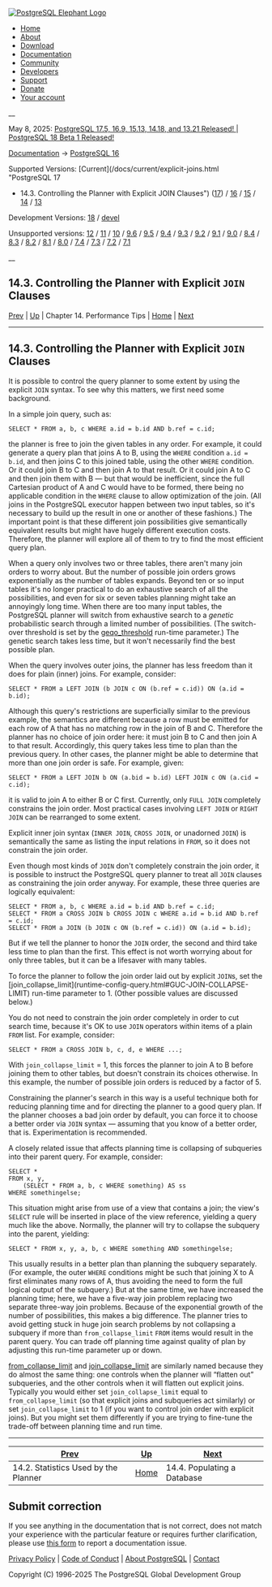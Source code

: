 [ ![PostgreSQL Elephant Logo](/media/img/about/press/elephant.png) ](/)

  * [Home](/ "Home")
  * [About](/about/ "About")
  * [Download](/download/ "Download")
  * [Documentation](/docs/ "Documentation")
  * [Community](/community/ "Community")
  * [Developers](/developer/ "Developers")
  * [Support](/support/ "Support")
  * [Donate](/about/donate/ "Donate")
  * [Your account](/account/ "Your account")

__

May 8, 2025: [ PostgreSQL 17.5, 16.9, 15.13, 14.18, and 13.21 Released! ](/about/news/postgresql-175-169-1513-1418-and-1321-released-3072/) | [ PostgreSQL 18 Beta 1 Released! ](/about/news/postgresql-18-beta-1-released-3070/)

[Documentation](/docs/ "Documentation") -> [PostgreSQL
16](/docs/16/index.html)

Supported Versions: [Current](/docs/current/explicit-joins.html "PostgreSQL 17
- 14.3. Controlling the Planner with Explicit JOIN Clauses")
([17](/docs/17/explicit-joins.html "PostgreSQL 17 - 14.3. Controlling the
Planner with Explicit JOIN Clauses")) / [16](/docs/16/explicit-joins.html
"PostgreSQL 16 - 14.3. Controlling the Planner with Explicit JOIN Clauses") /
[15](/docs/15/explicit-joins.html "PostgreSQL 15 - 14.3. Controlling the
Planner with Explicit JOIN Clauses") / [14](/docs/14/explicit-joins.html
"PostgreSQL 14 - 14.3. Controlling the Planner with Explicit JOIN Clauses") /
[13](/docs/13/explicit-joins.html "PostgreSQL 13 - 14.3. Controlling the
Planner with Explicit JOIN Clauses")

Development Versions: [18](/docs/18/explicit-joins.html "PostgreSQL 18 -
14.3. Controlling the Planner with Explicit JOIN Clauses") /
[devel](/docs/devel/explicit-joins.html "PostgreSQL devel - 14.3. Controlling
the Planner with Explicit JOIN Clauses")

Unsupported versions: [12](/docs/12/explicit-joins.html "PostgreSQL 12 -
14.3. Controlling the Planner with Explicit JOIN Clauses") /
[11](/docs/11/explicit-joins.html "PostgreSQL 11 - 14.3. Controlling the
Planner with Explicit JOIN Clauses") / [10](/docs/10/explicit-joins.html
"PostgreSQL 10 - 14.3. Controlling the Planner with Explicit JOIN Clauses") /
[9.6](/docs/9.6/explicit-joins.html "PostgreSQL 9.6 - 14.3. Controlling the
Planner with Explicit JOIN Clauses") / [9.5](/docs/9.5/explicit-joins.html
"PostgreSQL 9.5 - 14.3. Controlling the Planner with Explicit JOIN Clauses") /
[9.4](/docs/9.4/explicit-joins.html "PostgreSQL 9.4 - 14.3. Controlling the
Planner with Explicit JOIN Clauses") / [9.3](/docs/9.3/explicit-joins.html
"PostgreSQL 9.3 - 14.3. Controlling the Planner with Explicit JOIN Clauses") /
[9.2](/docs/9.2/explicit-joins.html "PostgreSQL 9.2 - 14.3. Controlling the
Planner with Explicit JOIN Clauses") / [9.1](/docs/9.1/explicit-joins.html
"PostgreSQL 9.1 - 14.3. Controlling the Planner with Explicit JOIN Clauses") /
[9.0](/docs/9.0/explicit-joins.html "PostgreSQL 9.0 - 14.3. Controlling the
Planner with Explicit JOIN Clauses") / [8.4](/docs/8.4/explicit-joins.html
"PostgreSQL 8.4 - 14.3. Controlling the Planner with Explicit JOIN Clauses") /
[8.3](/docs/8.3/explicit-joins.html "PostgreSQL 8.3 - 14.3. Controlling the
Planner with Explicit JOIN Clauses") / [8.2](/docs/8.2/explicit-joins.html
"PostgreSQL 8.2 - 14.3. Controlling the Planner with Explicit JOIN Clauses") /
[8.1](/docs/8.1/explicit-joins.html "PostgreSQL 8.1 - 14.3. Controlling the
Planner with Explicit JOIN Clauses") / [8.0](/docs/8.0/explicit-joins.html
"PostgreSQL 8.0 - 14.3. Controlling the Planner with Explicit JOIN Clauses") /
[7.4](/docs/7.4/explicit-joins.html "PostgreSQL 7.4 - 14.3. Controlling the
Planner with Explicit JOIN Clauses") / [7.3](/docs/7.3/explicit-joins.html
"PostgreSQL 7.3 - 14.3. Controlling the Planner with Explicit JOIN Clauses") /
[7.2](/docs/7.2/explicit-joins.html "PostgreSQL 7.2 - 14.3. Controlling the
Planner with Explicit JOIN Clauses") / [7.1](/docs/7.1/explicit-joins.html
"PostgreSQL 7.1 - 14.3. Controlling the Planner with Explicit JOIN Clauses")

__

14.3. Controlling the Planner with Explicit `JOIN` Clauses  
---  
[Prev](planner-stats.html "14.2. Statistics Used by the Planner")  | [Up](performance-tips.html "Chapter 14. Performance Tips") | Chapter 14. Performance Tips | [Home](index.html "PostgreSQL 16.9 Documentation") |  [Next](populate.html "14.4. Populating a Database")  
  
* * *

## 14.3. Controlling the Planner with Explicit `JOIN` Clauses #

It is possible to control the query planner to some extent by using the
explicit `JOIN` syntax. To see why this matters, we first need some
background.

In a simple join query, such as:

    
    
    SELECT * FROM a, b, c WHERE a.id = b.id AND b.ref = c.id;
    

the planner is free to join the given tables in any order. For example, it
could generate a query plan that joins A to B, using the `WHERE` condition
`a.id = b.id`, and then joins C to this joined table, using the other `WHERE`
condition. Or it could join B to C and then join A to that result. Or it could
join A to C and then join them with B — but that would be inefficient, since
the full Cartesian product of A and C would have to be formed, there being no
applicable condition in the `WHERE` clause to allow optimization of the join.
(All joins in the PostgreSQL executor happen between two input tables, so it's
necessary to build up the result in one or another of these fashions.) The
important point is that these different join possibilities give semantically
equivalent results but might have hugely different execution costs. Therefore,
the planner will explore all of them to try to find the most efficient query
plan.

When a query only involves two or three tables, there aren't many join orders
to worry about. But the number of possible join orders grows exponentially as
the number of tables expands. Beyond ten or so input tables it's no longer
practical to do an exhaustive search of all the possibilities, and even for
six or seven tables planning might take an annoyingly long time. When there
are too many input tables, the PostgreSQL planner will switch from exhaustive
search to a _genetic_ probabilistic search through a limited number of
possibilities. (The switch-over threshold is set by the
[geqo_threshold](runtime-config-query.html#GUC-GEQO-THRESHOLD) run-time
parameter.) The genetic search takes less time, but it won't necessarily find
the best possible plan.

When the query involves outer joins, the planner has less freedom than it does
for plain (inner) joins. For example, consider:

    
    
    SELECT * FROM a LEFT JOIN (b JOIN c ON (b.ref = c.id)) ON (a.id = b.id);
    

Although this query's restrictions are superficially similar to the previous
example, the semantics are different because a row must be emitted for each
row of A that has no matching row in the join of B and C. Therefore the
planner has no choice of join order here: it must join B to C and then join A
to that result. Accordingly, this query takes less time to plan than the
previous query. In other cases, the planner might be able to determine that
more than one join order is safe. For example, given:

    
    
    SELECT * FROM a LEFT JOIN b ON (a.bid = b.id) LEFT JOIN c ON (a.cid = c.id);
    

it is valid to join A to either B or C first. Currently, only `FULL JOIN`
completely constrains the join order. Most practical cases involving `LEFT
JOIN` or `RIGHT JOIN` can be rearranged to some extent.

Explicit inner join syntax (`INNER JOIN`, `CROSS JOIN`, or unadorned `JOIN`)
is semantically the same as listing the input relations in `FROM`, so it does
not constrain the join order.

Even though most kinds of `JOIN` don't completely constrain the join order, it
is possible to instruct the PostgreSQL query planner to treat all `JOIN`
clauses as constraining the join order anyway. For example, these three
queries are logically equivalent:

    
    
    SELECT * FROM a, b, c WHERE a.id = b.id AND b.ref = c.id;
    SELECT * FROM a CROSS JOIN b CROSS JOIN c WHERE a.id = b.id AND b.ref = c.id;
    SELECT * FROM a JOIN (b JOIN c ON (b.ref = c.id)) ON (a.id = b.id);
    

But if we tell the planner to honor the `JOIN` order, the second and third
take less time to plan than the first. This effect is not worth worrying about
for only three tables, but it can be a lifesaver with many tables.

To force the planner to follow the join order laid out by explicit `JOIN`s,
set the [join_collapse_limit](runtime-config-query.html#GUC-JOIN-COLLAPSE-
LIMIT) run-time parameter to 1. (Other possible values are discussed below.)

You do not need to constrain the join order completely in order to cut search
time, because it's OK to use `JOIN` operators within items of a plain `FROM`
list. For example, consider:

    
    
    SELECT * FROM a CROSS JOIN b, c, d, e WHERE ...;
    

With `join_collapse_limit` = 1, this forces the planner to join A to B before
joining them to other tables, but doesn't constrain its choices otherwise. In
this example, the number of possible join orders is reduced by a factor of 5.

Constraining the planner's search in this way is a useful technique both for
reducing planning time and for directing the planner to a good query plan. If
the planner chooses a bad join order by default, you can force it to choose a
better order via `JOIN` syntax — assuming that you know of a better order,
that is. Experimentation is recommended.

A closely related issue that affects planning time is collapsing of subqueries
into their parent query. For example, consider:

    
    
    SELECT *
    FROM x, y,
        (SELECT * FROM a, b, c WHERE something) AS ss
    WHERE somethingelse;
    

This situation might arise from use of a view that contains a join; the view's
`SELECT` rule will be inserted in place of the view reference, yielding a
query much like the above. Normally, the planner will try to collapse the
subquery into the parent, yielding:

    
    
    SELECT * FROM x, y, a, b, c WHERE something AND somethingelse;
    

This usually results in a better plan than planning the subquery separately.
(For example, the outer `WHERE` conditions might be such that joining X to A
first eliminates many rows of A, thus avoiding the need to form the full
logical output of the subquery.) But at the same time, we have increased the
planning time; here, we have a five-way join problem replacing two separate
three-way join problems. Because of the exponential growth of the number of
possibilities, this makes a big difference. The planner tries to avoid getting
stuck in huge join search problems by not collapsing a subquery if more than
`from_collapse_limit` `FROM` items would result in the parent query. You can
trade off planning time against quality of plan by adjusting this run-time
parameter up or down.

[from_collapse_limit](runtime-config-query.html#GUC-FROM-COLLAPSE-LIMIT) and
[join_collapse_limit](runtime-config-query.html#GUC-JOIN-COLLAPSE-LIMIT) are
similarly named because they do almost the same thing: one controls when the
planner will “flatten out” subqueries, and the other controls when it will
flatten out explicit joins. Typically you would either set
`join_collapse_limit` equal to `from_collapse_limit` (so that explicit joins
and subqueries act similarly) or set `join_collapse_limit` to 1 (if you want
to control join order with explicit joins). But you might set them differently
if you are trying to fine-tune the trade-off between planning time and run
time.

* * *

[Prev](planner-stats.html "14.2. Statistics Used by the Planner")  | [Up](performance-tips.html "Chapter 14. Performance Tips") |  [Next](populate.html "14.4. Populating a Database")  
---|---|---  
14.2. Statistics Used by the Planner  | [Home](index.html "PostgreSQL 16.9 Documentation") |  14.4. Populating a Database  
  
## Submit correction

If you see anything in the documentation that is not correct, does not match
your experience with the particular feature or requires further clarification,
please use [this form](/account/comments/new/16/explicit-joins.html/) to
report a documentation issue.

[Privacy Policy](/about/privacypolicy) | [Code of Conduct](/about/policies/coc/) | [About PostgreSQL](/about/) | [Contact](/about/contact/)  

Copyright (C) 1996-2025 The PostgreSQL Global Development Group

